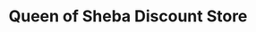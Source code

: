 ---
title: "Queen of Sheba Discount Store"
url: /baltimore/queen-of-sheba-discount-store/
shop: convenience
---